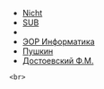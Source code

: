  <HTML style="width:100%;height:100%;">
 <head>
 </head>
  <body>
   <ul>
     <li><a href= "/nicht/">Nicht</a></li>
     <li><a href= "/sub/">SUB</a></li>
     <li>&nbsp</li>
     <li><a href= "/informatika/">ЭОР Информатика</a> </li>
     <li><a href= "/Pushkin/">Пушкин</a> </li>
     <li><a href= "/Dostoevskiy_F_M/">Достоевский Ф.М.</a> </li>
    
  </ul>  
    
    <br>

  </body>
 </HTML>
